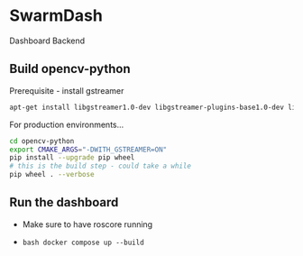 # SwarmDash
Dashboard Backend

## Build opencv-python

Prerequisite - install gstreamer

```bash
apt-get install libgstreamer1.0-dev libgstreamer-plugins-base1.0-dev libgstreamer-plugins-bad1.0-dev gstreamer1.0-plugins-base gstreamer1.0-plugins-good gstreamer1.0-plugins-bad gstreamer1.0-plugins-ugly gstreamer1.0-libav gstreamer1.0-doc gstreamer1.0-tools gstreamer1.0-x gstreamer1.0-alsa gstreamer1.0-gl gstreamer1.0-gtk3 gstreamer1.0-qt5 gstreamer1.0-pulseaudio
```
For production environments...

```bash
cd opencv-python
export CMAKE_ARGS="-DWITH_GSTREAMER=ON"
pip install --upgrade pip wheel
# this is the build step - could take a while
pip wheel . --verbose
```

## Run the dashboard

- Make sure to have roscore running

- ```bash docker compose up --build```


